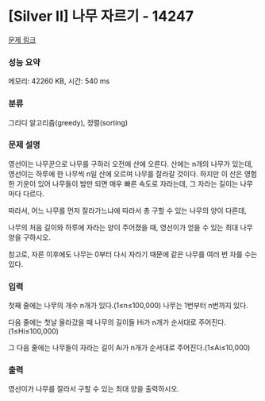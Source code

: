 # [Silver II] 나무 자르기 - 14247 

[문제 링크](https://www.acmicpc.net/problem/14247) 

### 성능 요약

메모리: 42260 KB, 시간: 540 ms

### 분류

그리디 알고리즘(greedy), 정렬(sorting)

### 문제 설명

<p>영선이는 나무꾼으로 나무를 구하러 오전에 산에 오른다. 산에는 n개의 나무가 있는데, 영선이는 하루에 한 나무씩 n일 산에 오르며 나무를 잘라갈 것이다. 하지만 이 산은 영험한 기운이 있어 나무들이 밤만 되면 매우 빠른 속도로 자라는데, 그 자라는 길이는 나무마다 다르다.</p>

<p>따라서, 어느 나무를 먼저 잘라가느냐에 따라서 총 구할 수 있는 나무의 양이 다른데,</p>

<p>나무의 처음 길이와 하루에 자라는 양이 주어졌을 때, 영선이가 얻을 수 있는 최대 나무양을 구하시오.</p>

<p>참고로, 자른 이후에도 나무는 0부터 다시 자라기 때문에 같은 나무를 여러 번 자를 수는 있다.</p>

### 입력 

 <p>첫째 줄에는 나무의 개수 n개가 있다.(1≤n≤100,000) 나무는 1번부터 n번까지 있다.</p>

<p>다음 줄에는 첫날 올라갔을 때 나무의 길이들 Hi가 n개가 순서대로 주어진다.(1≤Hi≤100,000)</p>

<p>그 다음 줄에는 나무들이 자라는 길이 Ai가 n개가 순서대로 주어진다.(1≤Ai≤10,000)</p>

### 출력 

 <p>영선이가 나무를 잘라서 구할 수 있는 최대 양을 출력하시오.</p>

